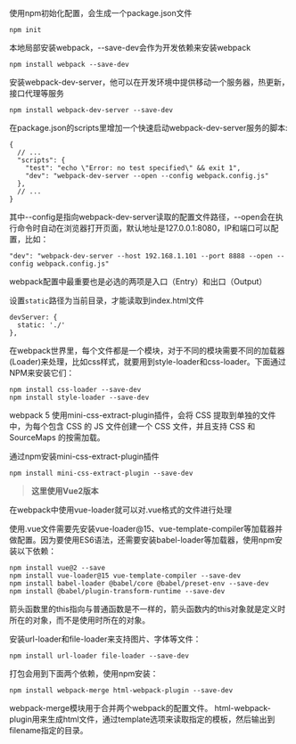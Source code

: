 使用npm初始化配置，会生成一个package.json文件
```
npm init
```

本地局部安装webpack，--save-dev会作为开发依赖来安装webpack
```
npm install webpack --save-dev
```

安装webpack-dev-server，他可以在开发环境中提供移动一个服务器，热更新，接口代理等服务
```
npm install webpack-dev-server --save-dev
```

在package.json的scripts里增加一个快速启动webpack-dev-server服务的脚本:
```
{
  // ...
  "scripts": {
    "test": "echo \"Error: no test specified\" && exit 1",
    "dev": "webpack-dev-server --open --config webpack.config.js"
  },
  // ...
}
```

其中--config是指向webpack-dev-server读取的配置文件路径，--open会在执行命令时自动在浏览器打开页面，默认地址是127.0.0.1:8080，IP和端口可以配置，比如：
```
"dev": "webpack-dev-server --host 192.168.1.101 --port 8888 --open --config webpack.config.js"
```

webpack配置中最重要也是必选的两项是入口（Entry）和出口（Output）

设置`static`路径为当前目录，才能读取到index.html文件
```
devServer: {
  static: './'
},
```

在webpack世界里，每个文件都是一个模块，对于不同的模块需要不同的加载器(Loader)来处理，比如css样式，就要用到style-loader和css-loader。下面通过NPM来安装它们：
```
npm install css-loader --save-dev
npm install style-loader --save-dev
```

webpack 5 使用mini-css-extract-plugin插件，会将 CSS 提取到单独的文件中，为每个包含 CSS 的 JS 文件创建一个 CSS 文件，并且支持 CSS 和 SourceMaps 的按需加载。

通过npm安装mini-css-extract-plugin插件
```
npm install mini-css-extract-plugin --save-dev
```

> **这里使用Vue2版本**

在webpack中使用vue-loader就可以对.vue格式的文件进行处理

使用.vue文件需要先安装vue-loader@15、vue-template-compiler等加载器并做配置。因为要使用ES6语法，还需要安装babel-loader等加载器，使用npm安装以下依赖：
```
npm install vue@2 --save
npm install vue-loader@15 vue-template-compiler --save-dev
npm install babel-loader @babel/core @babel/preset-env --save-dev
npm install @babel/plugin-transform-runtime --save-dev
```

箭头函数里的this指向与普通函数是不一样的，箭头函数内的this对象就是定义时所在的对象，而不是使用时所在的对象。

安装url-loader和file-loader来支持图片、字体等文件：
```
npm install url-loader file-loader --save-dev
```

打包会用到下面两个依赖，使用npm安装：
```
npm install webpack-merge html-webpack-plugin --save-dev
```

webpack-merge模块用于合并两个webpack的配置文件。
html-webpack-plugin用来生成html文件，通过template选项来读取指定的模板，然后输出到filename指定的目录。